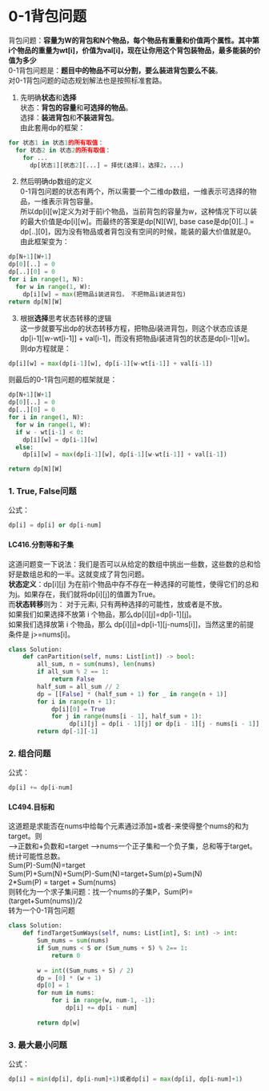 # 0-1背包问题
背包问题：**容量为W的背包和N个物品，每个物品有重量和价值两个属性。其中第i个物品的重量为wt[i]，价值为val[i]，现在让你用这个背包装物品，最多能装的价值为多少**  
0-1背包问题是：**题目中的物品不可以分割，要么装进背包要么不装**。  
对0-1背包问题的动态规划解法也是按照标准套路。
1. 先明确**状态**和**选择**    
状态：**背包的容量**和**可选择的物品**。  
选择：**装进背包**和**不装进背包**。  
由此套用dp的框架：
```python
for 状态1 in 状态1的所有取值：
  for 状态2 in 状态2的所有取值：
    for ...
      dp[状态1][状态2][...] = 择优(选择1，选择2，...)
```
2. 然后明确dp数组的定义  
0-1背包问题的状态有两个，所以需要一个二维dp数组，一维表示可选择的物品，一维表示背包容量。  
所以dp[i][w]定义为对于前i个物品，当前背包的容量为w，这种情况下可以装的最大价值是dp[i][w]。而最终的答案是dp[N][W], base case是dp[0][..] = dp[..][0]，因为没有物品或者背包没有空间的时候，能装的最大价值就是0。  
由此框架变为：
```python
dp[N+1][W+1]
dp[0][..] = 0
dp[..][0] = 0
for i in range(1, N):
  for w in range(1, W):
    dp[i][w] = max(把物品i装进背包， 不把物品i装进背包)
return dp[N][W]
```
3. 根据**选择**思考状态转移的逻辑  
这一步就要写出dp的状态转移方程，把物品i装进背包，则这个状态应该是dp[i-1][w-wt[i-1]] + val[i-1]，而没有把物品i装进背包的状态是dp[i-1][w]。则dp方程就是：
```python
dp[i][w] = max(dp[i-1][w], dp[i-1][w-wt[i-1]] + val[i-1])
```
则最后的0-1背包问题的框架就是：
```python
dp[N+1][W+1]
dp[0][..] = 0
dp[..][0] = 0
for i in range(1, N):
  for w in range(1, W):
  if w - wt[i-1] < 0:
    dp[i][w] = dp[i-1][w]
  else:
    dp[i][w] = max(dp[i-1][w], dp[i-1][w-wt[i-1]] + val[i-1])

return dp[N][W]
```

### 1. True, False问题
公式：
```python
dp[i] = dp[i] or dp[i-num]
```
#### LC416.分割等和子集
这道问题变一下说法：我们是否可以从给定的数组中挑出一些数，这些数的总和恰好是数组总和的一半。这就变成了背包问题。  
**状态定义**：dp[i][j] 为在前i个物品中存不存在一种选择的可能性，使得它们的总和为j。如果存在，我们就将dp[i][j]的值置为True。  
而**状态转移**则为：
对于元素i, 只有两种选择的可能性，放或者是不放。  
如果我们如果选择不放第 i 个物品，那么dp[i][j]=dp[i-1][j]。  
如果我们选择放第 i 个物品，那么 dp[i][j]=dp[i-1][j-nums[i]]，当然这里的前提条件是 j>=nums[i]。
```python
class Solution:
    def canPartition(self, nums: List[int]) -> bool:
        all_sum, n = sum(nums), len(nums)
        if all_sum % 2 == 1:
            return False
        half_sum = all_sum // 2
        dp = [[False] * (half_sum + 1) for _ in range(n + 1)]
        for i in range(n + 1):
            dp[i][0] = True
            for j in range(nums[i - 1], half_sum + 1):
                 dp[i][j] = dp[i - 1][j] or dp[i - 1][j - nums[i - 1]]
        return dp[-1][-1]
```

### 2. 组合问题
公式：
```python
dp[i] += dp[i-num]
```
#### LC494.目标和
这道题是求能否在nums中给每个元素通过添加+或者-来使得整个nums的和为target。则  
-->正数和+负数和=target -->nums一个正子集和一个负子集，总和等于target。统计可能性总数。  
Sum(P)-Sum(N)=target  
Sum(P)+Sum(N)+Sum(P)-Sum(N)=target+Sum(p)+Sum(N)  
2*Sum(P) = target + Sum(nums)  
则转化为一个求子集问题：找一个nums的子集P，Sum(P)= (target+Sum(nums))/2  
转为一个0-1背包问题
```python
class Solution:
    def findTargetSumWays(self, nums: List[int], S: int) -> int:
        Sum_nums = sum(nums)
        if Sum_nums < S or (Sum_nums + S) % 2== 1:
            return 0
        
        w = int((Sum_nums + S) / 2)
        dp = [0] * (w + 1)
        dp[0] = 1
        for num in nums:
            for i in range(w, num-1, -1):
                dp[i] += dp[i - num]
        
        return dp[w]
```

### 3. 最大最小问题
公式：
```python
dp[i] = min(dp[i], dp[i-num]+1)或者dp[i] = max(dp[i], dp[i-num]+1)
```
